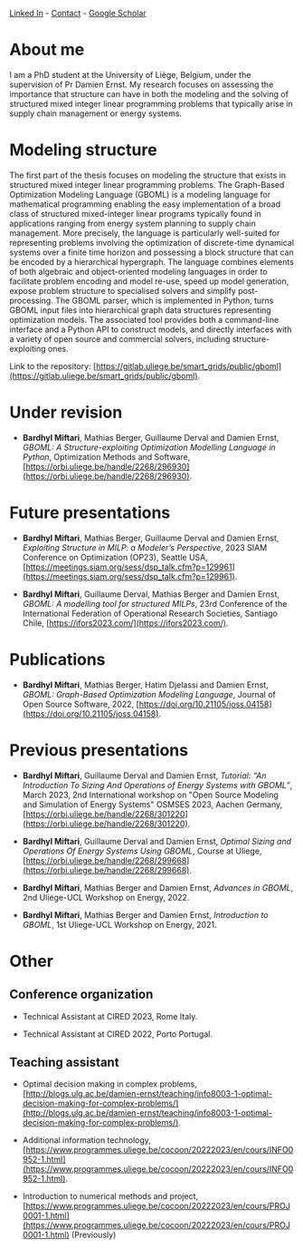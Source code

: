 [Linked In](https://www.linkedin.com/in/bardhyl-miftari/) - [Contact](https://www.uliege.be/cms/c_9054334/fr/repertoire?uid=u235534) - [Google Scholar](https://scholar.google.com/citations?user=pznB6GoAAAAJ&hl=fr&oi=ao)

# About me

I am a PhD student at the University of Liège, Belgium, under the supervision of Pr Damien Ernst. My research focuses on assessing the importance that structure can have in both the modeling and the solving of structured mixed integer linear programming problems that typically arise in supply chain management or energy systems. 

# Modeling structure
The first part of the thesis focuses on modeling the structure that exists in structured mixed integer linear programming problems. The Graph-Based Optimization Modeling Language (GBOML) is a modeling language for mathematical programming enabling the easy implementation of a broad class of structured mixed-integer linear programs typically found in applications ranging from energy system planning to supply chain management. More precisely, the language is particularly well-suited for representing problems involving the optimization of discrete-time dynamical systems over a finite time horizon and possessing a block structure that can be encoded by a hierarchical hypergraph. The language combines elements of both algebraic and object-oriented modeling languages in order to facilitate problem encoding and model re-use, speed up model generation, expose problem structure to specialised solvers and simplify post-processing. The GBOML parser, which is implemented in Python, turns GBOML input files into hierarchical graph data structures representing optimization models. The associated tool provides both a command-line interface and a Python API to construct models, and directly interfaces with a variety of open source and commercial solvers, including structure-exploiting ones. 

Link to the repository: [https://gitlab.uliege.be/smart_grids/public/gboml](https://gitlab.uliege.be/smart_grids/public/gboml).

# Under revision

- **Bardhyl Miftari**, Mathias Berger, Guillaume Derval and Damien Ernst, _GBOML: A Structure-exploiting Optimization Modelling Language in Python_, Optimization Methods and Software, [https://orbi.uliege.be/handle/2268/296930](https://orbi.uliege.be/handle/2268/296930).

# Future presentations 

- **Bardhyl Miftari**, Mathias Berger, Guillaume Derval and Damien Ernst, _Exploiting Structure in MILP: a Modeler’s Perspective_, 2023 SIAM Conference on Optimization (OP23), Seattle USA, [https://meetings.siam.org/sess/dsp_talk.cfm?p=129961](https://meetings.siam.org/sess/dsp_talk.cfm?p=129961).

- **Bardhyl Miftari**, Guillaume Derval, Mathias Berger and Damien Ernst, _GBOML: A modelling tool for structured MILPs_, 23rd Conference of the International Federation of Operational Research Societies, Santiago Chile, [https://ifors2023.com/](https://ifors2023.com/).

# Publications

- **Bardhyl Miftari**, Mathias Berger, Hatim Djelassi and Damien Ernst, _GBOML: Graph-Based Optimization Modeling Language_, Journal of Open Source Software, 2022, [https://doi.org/10.21105/joss.04158](https://doi.org/10.21105/joss.04158).

# Previous presentations

- **Bardhyl Miftari**, Guillaume Derval and Damien Ernst, _Tutorial: “An Introduction To Sizing And Operations of Energy Systems with GBOML”_, March 2023, 2nd International workshop on "Open Source Modeling and Simulation of Energy Systems" OSMSES 2023, Aachen Germany, [https://orbi.uliege.be/handle/2268/301220](https://orbi.uliege.be/handle/2268/301220).

- **Bardhyl Miftari**, Guillaume Derval and Damien Ernst, _Optimal Sizing and Operations Of Energy Systems Using GBOML_, Course at Uliege, [https://orbi.uliege.be/handle/2268/299668](https://orbi.uliege.be/handle/2268/299668). 

- **Bardhyl Miftari**, Mathias Berger and Damien Ernst, _Advances in GBOML_, 2nd Uliege-UCL Workshop on Energy, 2022.

- **Bardhyl Miftari**, Mathias Berger and Damien Ernst, _Introduction to GBOML_, 1st Uliege-UCL Workshop on Energy, 2021.

# Other

## Conference organization

- Technical Assistant at CIRED 2023, Rome Italy.

- Technical Assistant at CIRED 2022, Porto Portugal.

## Teaching assistant

- Optimal decision making in complex problems, [http://blogs.ulg.ac.be/damien-ernst/teaching/info8003-1-optimal-decision-making-for-complex-problems/](http://blogs.ulg.ac.be/damien-ernst/teaching/info8003-1-optimal-decision-making-for-complex-problems/).

- Additional information technology, [https://www.programmes.uliege.be/cocoon/20222023/en/cours/INFO0952-1.html](https://www.programmes.uliege.be/cocoon/20222023/en/cours/INFO0952-1.html).

- Introduction to numerical methods and project, [https://www.programmes.uliege.be/cocoon/20222023/en/cours/PROJ0001-1.html](https://www.programmes.uliege.be/cocoon/20222023/en/cours/PROJ0001-1.html) (Previously)
